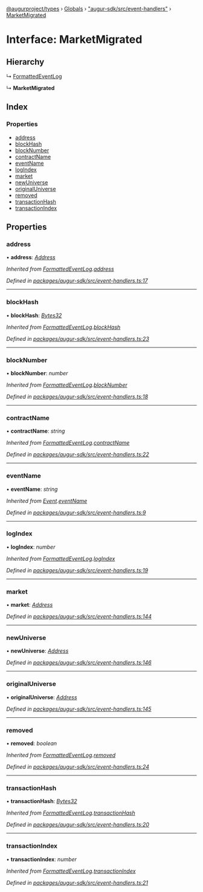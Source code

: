[@augurproject/types](../README.md) › [Globals](../globals.md) › ["augur-sdk/src/event-handlers"](../modules/_augur_sdk_src_event_handlers_.md) › [MarketMigrated](_augur_sdk_src_event_handlers_.marketmigrated.md)

# Interface: MarketMigrated

## Hierarchy

  ↳ [FormattedEventLog](_augur_sdk_src_event_handlers_.formattedeventlog.md)

  ↳ **MarketMigrated**

## Index

### Properties

* [address](_augur_sdk_src_event_handlers_.marketmigrated.md#address)
* [blockHash](_augur_sdk_src_event_handlers_.marketmigrated.md#blockhash)
* [blockNumber](_augur_sdk_src_event_handlers_.marketmigrated.md#blocknumber)
* [contractName](_augur_sdk_src_event_handlers_.marketmigrated.md#contractname)
* [eventName](_augur_sdk_src_event_handlers_.marketmigrated.md#eventname)
* [logIndex](_augur_sdk_src_event_handlers_.marketmigrated.md#logindex)
* [market](_augur_sdk_src_event_handlers_.marketmigrated.md#market)
* [newUniverse](_augur_sdk_src_event_handlers_.marketmigrated.md#newuniverse)
* [originalUniverse](_augur_sdk_src_event_handlers_.marketmigrated.md#originaluniverse)
* [removed](_augur_sdk_src_event_handlers_.marketmigrated.md#removed)
* [transactionHash](_augur_sdk_src_event_handlers_.marketmigrated.md#transactionhash)
* [transactionIndex](_augur_sdk_src_event_handlers_.marketmigrated.md#transactionindex)

## Properties

###  address

• **address**: *[Address](../modules/_augur_sdk_src_event_handlers_.md#address)*

*Inherited from [FormattedEventLog](_augur_sdk_src_event_handlers_.formattedeventlog.md).[address](_augur_sdk_src_event_handlers_.formattedeventlog.md#address)*

*Defined in [packages/augur-sdk/src/event-handlers.ts:17](https://github.com/AugurProject/augur/blob/69c4be52bf/packages/augur-sdk/src/event-handlers.ts#L17)*

___

###  blockHash

• **blockHash**: *[Bytes32](../modules/_augur_sdk_src_event_handlers_.md#bytes32)*

*Inherited from [FormattedEventLog](_augur_sdk_src_event_handlers_.formattedeventlog.md).[blockHash](_augur_sdk_src_event_handlers_.formattedeventlog.md#blockhash)*

*Defined in [packages/augur-sdk/src/event-handlers.ts:23](https://github.com/AugurProject/augur/blob/69c4be52bf/packages/augur-sdk/src/event-handlers.ts#L23)*

___

###  blockNumber

• **blockNumber**: *number*

*Inherited from [FormattedEventLog](_augur_sdk_src_event_handlers_.formattedeventlog.md).[blockNumber](_augur_sdk_src_event_handlers_.formattedeventlog.md#blocknumber)*

*Defined in [packages/augur-sdk/src/event-handlers.ts:18](https://github.com/AugurProject/augur/blob/69c4be52bf/packages/augur-sdk/src/event-handlers.ts#L18)*

___

###  contractName

• **contractName**: *string*

*Inherited from [FormattedEventLog](_augur_sdk_src_event_handlers_.formattedeventlog.md).[contractName](_augur_sdk_src_event_handlers_.formattedeventlog.md#contractname)*

*Defined in [packages/augur-sdk/src/event-handlers.ts:22](https://github.com/AugurProject/augur/blob/69c4be52bf/packages/augur-sdk/src/event-handlers.ts#L22)*

___

###  eventName

• **eventName**: *string*

*Inherited from [Event](_augur_sdk_src_event_handlers_.event.md).[eventName](_augur_sdk_src_event_handlers_.event.md#eventname)*

*Defined in [packages/augur-sdk/src/event-handlers.ts:9](https://github.com/AugurProject/augur/blob/69c4be52bf/packages/augur-sdk/src/event-handlers.ts#L9)*

___

###  logIndex

• **logIndex**: *number*

*Inherited from [FormattedEventLog](_augur_sdk_src_event_handlers_.formattedeventlog.md).[logIndex](_augur_sdk_src_event_handlers_.formattedeventlog.md#logindex)*

*Defined in [packages/augur-sdk/src/event-handlers.ts:19](https://github.com/AugurProject/augur/blob/69c4be52bf/packages/augur-sdk/src/event-handlers.ts#L19)*

___

###  market

• **market**: *[Address](../modules/_augur_sdk_src_event_handlers_.md#address)*

*Defined in [packages/augur-sdk/src/event-handlers.ts:144](https://github.com/AugurProject/augur/blob/69c4be52bf/packages/augur-sdk/src/event-handlers.ts#L144)*

___

###  newUniverse

• **newUniverse**: *[Address](../modules/_augur_sdk_src_event_handlers_.md#address)*

*Defined in [packages/augur-sdk/src/event-handlers.ts:146](https://github.com/AugurProject/augur/blob/69c4be52bf/packages/augur-sdk/src/event-handlers.ts#L146)*

___

###  originalUniverse

• **originalUniverse**: *[Address](../modules/_augur_sdk_src_event_handlers_.md#address)*

*Defined in [packages/augur-sdk/src/event-handlers.ts:145](https://github.com/AugurProject/augur/blob/69c4be52bf/packages/augur-sdk/src/event-handlers.ts#L145)*

___

###  removed

• **removed**: *boolean*

*Inherited from [FormattedEventLog](_augur_sdk_src_event_handlers_.formattedeventlog.md).[removed](_augur_sdk_src_event_handlers_.formattedeventlog.md#removed)*

*Defined in [packages/augur-sdk/src/event-handlers.ts:24](https://github.com/AugurProject/augur/blob/69c4be52bf/packages/augur-sdk/src/event-handlers.ts#L24)*

___

###  transactionHash

• **transactionHash**: *[Bytes32](../modules/_augur_sdk_src_event_handlers_.md#bytes32)*

*Inherited from [FormattedEventLog](_augur_sdk_src_event_handlers_.formattedeventlog.md).[transactionHash](_augur_sdk_src_event_handlers_.formattedeventlog.md#transactionhash)*

*Defined in [packages/augur-sdk/src/event-handlers.ts:20](https://github.com/AugurProject/augur/blob/69c4be52bf/packages/augur-sdk/src/event-handlers.ts#L20)*

___

###  transactionIndex

• **transactionIndex**: *number*

*Inherited from [FormattedEventLog](_augur_sdk_src_event_handlers_.formattedeventlog.md).[transactionIndex](_augur_sdk_src_event_handlers_.formattedeventlog.md#transactionindex)*

*Defined in [packages/augur-sdk/src/event-handlers.ts:21](https://github.com/AugurProject/augur/blob/69c4be52bf/packages/augur-sdk/src/event-handlers.ts#L21)*
